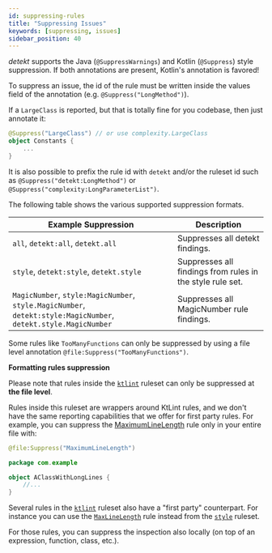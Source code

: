 ```yaml
---
id: suppressing-rules
title: "Suppressing Issues"
keywords: [suppressing, issues]
sidebar_position: 40
---
```


_detekt_ supports the Java (`@SuppressWarnings`) and Kotlin (`@Suppress`) style suppression. 
If both annotations are present, Kotlin's annotation is favored! 

To suppress an issue, the id of the rule must be written inside the values field of the annotation (e.g. `@Suppress("LongMethod")`).

If a `LargeClass` is reported, but that is totally fine for you codebase, then just annotate it:

```kotlin
@Suppress("LargeClass") // or use complexity.LargeClass
object Constants {
    ...
}
```

It is also possible to prefix the rule id with `detekt` and/or the ruleset id such as `@Suppress("detekt:LongMethod")` or `@Suppress("complexity:LongParameterList")`. 

The following table shows the various supported suppression formats.

| Example Suppression                                                                                             | Description                                               |
|-----------------------------------------------------------------------------------------------------------------|-----------------------------------------------------------|
| `all`, `detekt:all`, `detekt.all`                                                                               | Suppresses all detekt findings.                           |
| `style`, `detekt:style`, `detekt.style`                                                                         | Suppresses all findings from rules in the style rule set. |
| `MagicNumber`, `style:MagicNumber`, `style.MagicNumber`, `detekt:style:MagicNumber`, `detekt.style.MagicNumber` | Suppresses all MagicNumber rule findings.                 |

Some rules like `TooManyFunctions` can only be suppressed by using a file level annotation `@file:Suppress("TooManyFunctions")`.

**Formatting rules suppression**

Please note that rules inside the [`ktlint`](../rules/ktlint.md) ruleset can only be suppressed at **the file level**.

Rules inside this ruleset are wrappers around KtLint rules, and we don't have the same reporting capabilities that we offer for first party rules. For example, you can suppress the [MaximumLineLength](../rules/ktlint.md#maximumlinelength) rule only in your entire file with:

```kotlin
@file:Suppress("MaximumLineLength")

package com.example

object AClassWithLongLines {
    //...
}
```

Several rules in the [`ktlint`](../rules/ktlint.md) ruleset also have a "first party" counterpart. For instance you can use the [`MaxLineLength`](../rules/style.md#maxlinelength) rule instead from the [`style`](../rules/style.md) ruleset.

For those rules, you can suppress the inspection also locally (on top of an expression, function, class, etc.).
